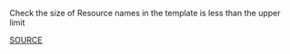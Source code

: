 Check the size of Resource names in the template is less than the upper limit

[SOURCE](https://docs.aws.amazon.com/AWSCloudFormation/latest/UserGuide/cloudformation-limits.html)